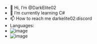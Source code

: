 - 👋 Hi, I’m @DarkElite02
- 🌱 I’m currently learning C# 
- 📫 How to reach me darkelite02:discord
- Languages:
- ![image](https://github.com/DarkElite02/DarkElite02/assets/171826921/b20813f5-9cd1-4762-87a3-9ab9cc9a25b0)
- ![image](https://github.com/DarkElite02/DarkElite02/assets/171826921/ac19d3f9-0853-4a68-aa27-3c59c2bac678)


  

